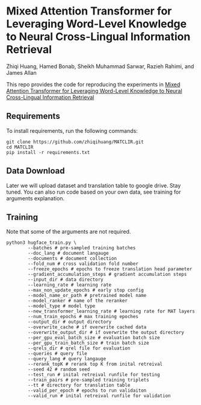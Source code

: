 # Mixed Attention Transformer for Leveraging Word-Level Knowledge to Neural Cross-Lingual Information Retrieval

Zhiqi Huang, Hamed Bonab, Sheikh Muhammad Sarwar, Razieh Rahimi, and James Allan

This repo provides the code for reproducing the experiments in [Mixed Attention Transformer for Leveraging Word-Level Knowledge to Neural Cross-Lingual Information Retrieval](https://arxiv.org/abs/2109.02789)

## Requirements

To install requirements, run the following commands:

```
git clone https://github.com/zhiqihuang/MATCLIR.git
cd MATCLIR
pip install -r requirements.txt
```

## Data Download

Later we will upload dataset and translation table to google drive. Stay tuned. You can also run code based on your own data, see training for arguments explanation.

## Training

Note that some of the arguments are not required.

```
python3 hugface_train.py \
        --batches # pre-sampled training batches
        --doc_lang # document langauge
        --documents # document collection
        --fold_num # cross validation fold number
        --freeze_epochs # epochs to freeze translation head parameter 
        --gradient_accumulation_steps # gradient accumulation steps
        --input_dir # data directory
        --learning_rate # learning rate
        --max_non_update_epochs # early stop config
        --model_name_or_path # pretrained model name
        --model_ranker # name of the reranker
        --model_type # model type
        --new_transformer_learning_rate # learning rate for MAT layers 
        --num_train_epochs # max training epoches 
        --output_dir # output directory 
        --overwrite_cache # if overwrite cached data
        --overwrite_output_dir # if overwrite the output directory 
        --per_gpu_eval_batch_size # evaluation batch size
        --per_gpu_train_batch_size # train batch size 
        --qrels_dir # qrel file for evaluation
        --queries # query file
        --query_lang # query langauge
        --rerank_topK # rerank top K from inital retreival 
        --seed 42 # random seed
        --test_run # inital retreival runfile for testing
        --train_pairs # pre-sampled training triplets
        --tt # directory for translation table
        --valid_per_epoch # epochs to run validaiton 
        --valid_run # inital retreival runfile for validation
```

